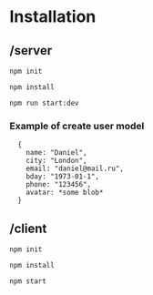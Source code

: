 # Installation
## /server
```
npm init
```
```
npm install
```  
```
npm run start:dev
```
### Example of create user model
```
  {
    name: "Daniel",
    city: "London",
    email: "daniel@mail.ru",
    bday: "1973-01-1",
    phone: "123456",
    avatar: *some blob*
  }
```
## /client
```
npm init
```
```
npm install
```
```
npm start
```
